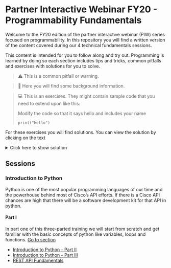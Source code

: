 # Partner Interactive Webinar FY20 - Programmability Fundamentals

Welcome to the FY20 edition of the partner interactive webinar (PIW) series focused on programmability. In this repository you will find a written version of the content covered during our 4 technical fundamentals sessions.

This content is intended for you to follow along and try out. Programming is learned by doing so each section includes tips and tricks, common pitfalls and exercises with solutions for you to solve. 

> :warning: This is a common pitfall or warning.

> :wrench: Here you will find some background information.

> :computer: This is an exercises. They might contain sample code that you need to extend upon like this:
> 
> Modify the code so that it says hello and includes your name
> ```python3
> print("Hello")
> ```

For these exercises you will find solutions. You can view the solution by clicking on the text

<details>
  <summary>Click here to show solution</summary>
  
  ```python3
  print("Hello Marcel")
  ```
</details>



## Sessions

### Introduction to Python
Python is one of the most popular programming languages of our time and the powerhouse behind most of Cisco’s API efforts. If there is a Cisco API chances are high that there will be a software development kit for that API in python. 

#### Part I
In part one of this three-parted training we will start from scratch and get familiar with the basic concepts of python like variables, loops and functions.
[Go to section](sessions/python_one/Readme.md)

* [Introduction to Python - Part II](sessions/python_two/Readme.md)
* [Introduction to Python - Part III](sessions/python_three/Readme.md)
* [REST API Fundamentals](sessions/rest_fundamentals/Readme.md)
